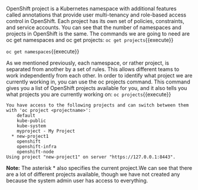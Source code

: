 OpenShift project is a Kubernetes namespace with additional features called annotations that provide user multi-tenancy and role-based access control in OpenShift. Each project has its own set of policies, constraints, and service accounts. You can see that the number of namespaces and projects in OpenShift is the same. The commands we are going to need are oc get namespaces and oc get projects:
`oc get projects`{{execute}}

`oc get namespaces`{{execute}}

As we mentioned previously, each namespace, or rather project, is separated from another by a set of rules. This allows different teams to work independently from each other. In order to identify what project we are currently working in, you can use the oc projects command. This command gives you a list of OpenShift projects available for you, and it also tells you what projects you are currently working on:
`oc projects`{{execute}}

```
You have access to the following projects and can switch between them with 'oc project <projectname>':
    default
    kube-public
    kube-system
    myproject - My Project
  * new-project1
    openshift
    openshift-infra
    openshift-node
Using project "new-project1" on server "https://127.0.0.1:8443".
```

**Note:** The asterisk * also specifies the current project.We can see that there are a lot of different projects available, though we have not created any because the system admin user has access to everything. 